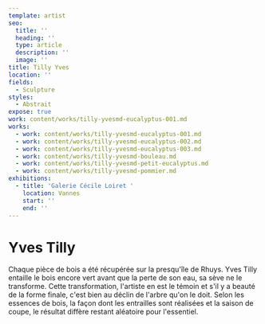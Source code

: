 ```yaml
---
template: artist
seo:
  title: ''
  heading: ''
  type: article
  description: ''
  image: ''
title: Tilly Yves
location: ''
fields:
  - Sculpture
styles:
  - Abstrait
expose: true
work: content/works/tilly-yvesmd-eucalyptus-001.md
works:
  - work: content/works/tilly-yvesmd-eucalyptus-001.md
  - work: content/works/tilly-yvesmd-eucalyptus-002.md
  - work: content/works/tilly-yvesmd-eucalyptus-003.md
  - work: content/works/tilly-yvesmd-bouleau.md
  - work: content/works/tilly-yvesmd-petit-eucalyptus.md
  - work: content/works/tilly-yvesmd-pommier.md
exhibitions:
  - title: 'Galerie Cécile Loiret '
    location: Vannes
    start: ''
    end: ''
---
```


# Yves Tilly

Chaque pièce de bois a été récupérée sur la presqu'île de Rhuys. Yves Tilly entaille le bois encore vert avant que la perte de son eau, sa sève ne le transforme. Cette transformation, l'artiste en est le témoin et s'il y a beauté de la forme finale, c'est bien au déclin de l'arbre qu'on le doit. Selon les essences de bois, la façon dont les entrailles sont réalisées et la saison de coupe, le résultat diffère restant aléatoire pour l'essentiel.
